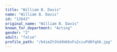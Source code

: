 ```yaml
---
title: "William B. Davis"
name: "William B. Davis"
id: "12643"
original_name: "William B. Davis"
known_for_department: "Acting"
gender: "2"
adult: "false"
profile_path: "/b4imZtShd4kK6xFu2ccuPd0fqXA.jpg"
---
```

